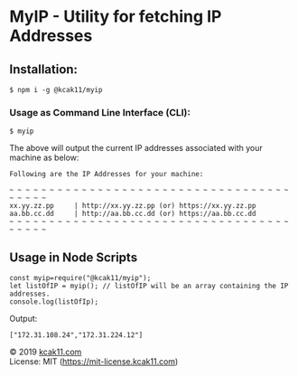 # MyIP - Utility for fetching IP Addresses

## Installation:
`$ npm i -g @kcak11/myip`

### Usage as Command Line Interface (CLI):
`$ myip`

The above will output the current IP addresses associated with your machine as below:

~~~
Following are the IP Addresses for your machine: 

~ ~ ~ ~ ~ ~ ~ ~ ~ ~ ~ ~ ~ ~ ~ ~ ~ ~ ~ ~ ~ ~ ~ ~ ~ ~ ~ ~ ~ ~ ~ ~ ~ ~ ~ ~ ~ ~ ~ ~ 
xx.yy.zz.pp     | http://xx.yy.zz.pp (or) https://xx.yy.zz.pp
aa.bb.cc.dd     | http://aa.bb.cc.dd (or) https://aa.bb.cc.dd
~ ~ ~ ~ ~ ~ ~ ~ ~ ~ ~ ~ ~ ~ ~ ~ ~ ~ ~ ~ ~ ~ ~ ~ ~ ~ ~ ~ ~ ~ ~ ~ ~ ~ ~ ~ ~ ~ ~ ~ 
~~~

## Usage in Node Scripts
~~~
const myip=require("@kcak11/myip");
let listOfIP = myip(); // listOfIP will be an array containing the IP addresses.
console.log(listOfIp);
~~~

Output:
~~~
["172.31.108.24","172.31.224.12"]
~~~

© 2019 [kcak11.com](https://www.kcak11.com)  
License: MIT (https://mit-license.kcak11.com)
